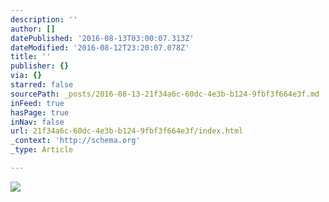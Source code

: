 ```yaml
---
description: ''
author: []
datePublished: '2016-08-13T03:00:07.313Z'
dateModified: '2016-08-12T23:20:07.078Z'
title: ''
publisher: {}
via: {}
starred: false
sourcePath: _posts/2016-08-13-21f34a6c-60dc-4e3b-b124-9fbf3f664e3f.md
inFeed: true
hasPage: true
inNav: false
url: 21f34a6c-60dc-4e3b-b124-9fbf3f664e3f/index.html
_context: 'http://schema.org'
_type: Article

---
```

![](https://the-grid-user-content.s3-us-west-2.amazonaws.com/bfa460c3-b7f7-41b4-b9c8-4d15f058166e.jpg)